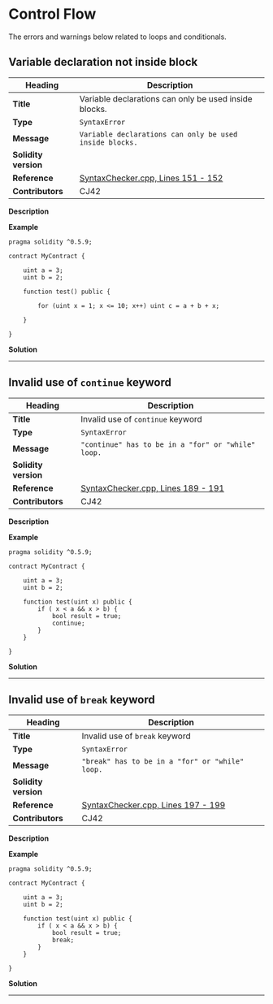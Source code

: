 # Control Flow

The errors and warnings below related to loops and conditionals.

## Variable declaration not inside block

|Heading|Description|
|-|-|
|**Title**|Variable declarations can only be used inside blocks.|
|**Type**|`SyntaxError`|
|**Message**|```Variable declarations can only be used inside blocks.```|
|**Solidity version**||
|**Reference**|[SyntaxChecker.cpp, Lines 151 - 152](https://github.com/ethereum/solidity/blob/1cc8475309dd1ae36436b0a5cb2285de0e679a35/libsolidity/analysis/SyntaxChecker.cpp#L151-L152)|
|**Contributors**|CJ42|


**Description**



**Example**

```
pragma solidity ^0.5.9;

contract MyContract {

    uint a = 3;
    uint b = 2;

    function test() public {

        for (uint x = 1; x <= 10; x++) uint c = a + b + x;

    }

}

```

**Solution**



---

## Invalid use of `continue` keyword

|Heading|Description|
|-|-|
|**Title**|Invalid use of `continue` keyword|
|**Type**|`SyntaxError`|
|**Message**|```"continue" has to be in a "for" or "while" loop.```|
|**Solidity version**||
|**Reference**|[SyntaxChecker.cpp, Lines 189 - 191](https://github.com/ethereum/solidity/blob/1cc8475309dd1ae36436b0a5cb2285de0e679a35/libsolidity/analysis/SyntaxChecker.cpp#L189-L191)|
|**Contributors**|CJ42|


**Description**


**Example**

```solidity
pragma solidity ^0.5.9;

contract MyContract {

    uint a = 3;
    uint b = 2;

    function test(uint x) public {
        if ( x < a && x > b) {
            bool result = true;
            continue;
        }
    }

}

```

**Solution**



---

## Invalid use of `break` keyword

|Heading|Description|
|-|-|
|**Title**|Invalid use of `break` keyword|
|**Type**|`SyntaxError`|
|**Message**|```"break" has to be in a "for" or "while" loop.```|
|**Solidity version**||
|**Reference**|[SyntaxChecker.cpp, Lines 197 - 199](https://github.com/ethereum/solidity/blob/1cc8475309dd1ae36436b0a5cb2285de0e679a35/libsolidity/analysis/SyntaxChecker.cpp#L197-L199)|
|**Contributors**|CJ42|


**Description**

**Example**

```solidity
pragma solidity ^0.5.9;

contract MyContract {

    uint a = 3;
    uint b = 2;

    function test(uint x) public {
        if ( x < a && x > b) {
            bool result = true;
            break;
        }
    }

}
```

**Solution**



---


